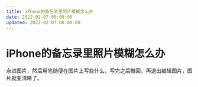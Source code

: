 ```yaml
---
title: iPhone的备忘录里照片模糊怎么办
date: 2022-02-07 00:00:00
updated: 2022-02-07 00:00:00
---
```


# iPhone的备忘录里照片模糊怎么办

点进图片，然后用笔随便在图片上写些什么，写完之后撤回，再退出编辑图片，图片就变清晰了。
